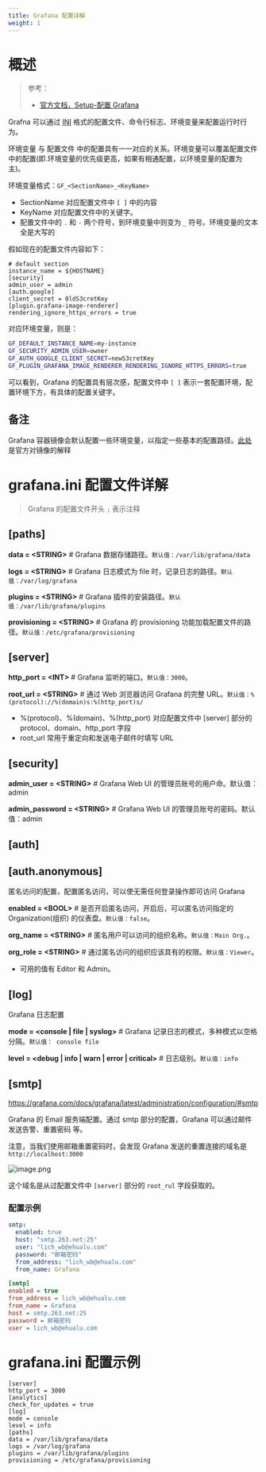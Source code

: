 ```yaml
---
title: Grafana 配置详解
weight: 1
---
```



# 概述

> 参考：
> 
> - [官方文档，Setup-配置 Grafana](https://grafana.com/docs/grafana/latest/setup-grafana/configure-grafana/)

Grafna 可以通过 [INI](/docs/2.编程/无法分类的语言/INI.md) 格式的配置文件、命令行标志、环境变量来配置运行时行为。

环境变量 与 配置文件 中的配置具有一一对应的关系。环境变量可以覆盖配置文件中的配置(即.环境变量的优先级更高，如果有相通配置，以环境变量的配置为主)。

环境变量格式：`GF_<SectionName>_<KeyName>`

- SectionName 对应配置文件中 `[ ]` 中的内容
- KeyName 对应配置文件中的关键字。
- 配置文件中的 `.` 和 `-` 两个符号，到环境变量中则变为 `_` 符号。环境变量的文本全是大写的

假如现在的配置文件内容如下：

```git
# default section
instance_name = ${HOSTNAME}
[security]
admin_user = admin
[auth.google]
client_secret = 0ldS3cretKey
[plugin.grafana-image-renderer]
rendering_ignore_https_errors = true
```

对应环境变量，则是：

```bash
GF_DEFAULT_INSTANCE_NAME=my-instance
GF_SECURITY_ADMIN_USER=owner
GF_AUTH_GOOGLE_CLIENT_SECRET=newS3cretKey
GF_PLUGIN_GRAFANA_IMAGE_RENDERER_RENDERING_IGNORE_HTTPS_ERRORS=true
```

可以看到，Grafana 的配置具有层次感，配置文件中 `[ ]` 表示一套配置环境，配置环境下方，有具体的配置关键字。

## 备注

Grafana 容器镜像会默认配置一些环境变量，以指定一些基本的配置路径。[此处](https://grafana.com/docs/grafana/latest/administration/configure-docker/)是官方对镜像的解释

# grafana.ini 配置文件详解

> Grafana 的配置文件开头 `;` 表示注释

## [paths]

**data = \<STRING>** # Grafana 数据存储路径。`默认值：/var/lib/grafana/data`

**logs = \<STRING>** # Grafana 日志模式为 file 时，记录日志的路径。`默认值：/var/log/grafana`

**plugins = \<STRING>** # Grafana 插件的安装路径。`默认值：/var/lib/grafana/plugins`

**provisioning = \<STRING>** # Grafana 的 provisioning 功能加载配置文件的路径。`默认值：/etc/grafana/provisioning`

## [server]

**http_port = \<INT>** # Grafana 监听的端口。`默认值：3000`。

**root_url = \<STRING>** # 通过 Web 浏览器访问 Grafana 的完整 URL。`默认值：%(protocol)://%(domain)s:%(http_port)s/`

- %(protocol)、%(domain)、%(http_port) 对应配置文件中 \[server] 部分的 protocol、domain、http_port 字段
- root_url 常用于重定向和发送电子邮件时填写 URL

## [security]

**admin_user = \<STRING>** # Grafana Web UI 的管理员账号的用户命。默认值：admin

**admin_password = \<STRING>** # Grafana Web UI 的管理员账号的密码。默认值：admin

## [auth]

## [auth.anonymous]

匿名访问的配置，配置匿名访问，可以使无需任何登录操作即可访问 Grafana

**enabled = \<BOOL>** # 是否开启匿名访问，开启后，可以匿名访问指定的 Organization(组织) 的仪表盘。`默认值：false`。

**org_name = \<STRING>** # 匿名用户可以访问的组织名称。`默认值：Main Org.`。

**org_role = \<STRING>** # 通过匿名访问的组织应该具有的权限。`默认值：Viewer`。

- 可用的值有 Editor 和 Admin。

## [log]

Grafana 日志配置

**mode = \<console | file | syslog>** # Grafana 记录日志的模式，多种模式以空格分隔。`默认值： console file`

**level = \<debug | info | warn | error | critical>** # 日志级别。`默认值：info`

## [smtp]

https://grafana.com/docs/grafana/latest/administration/configuration/#smtp

Grafana 的 Email 服务端配置。通过 smtp 部分的配置，Grafana 可以通过邮件 发送告警、重置密码 等。

注意，当我们使用邮箱重置密码时，会发现 Grafana 发送的重置连接的域名是 `http://localhost:3000`

![image.png](https://notes-learning.oss-cn-beijing.aliyuncs.com/shgqef/1639992484686-2a5d4b08-6d1e-412c-a557-a82ade2ea984.png)

这个域名是从过配置文件中 `[server]` 部分的 `root_rul` 字段获取的。

### 配置示例

```yaml
smtp:
  enabled: true
  host: "smtp.263.net:25"
  user: "lich_wb@ehualu.com"
  password: "邮箱密码"
  from_address: "lich_wb@ehualu.com"
  from_name: Grafana
```

```ini
[smtp]
enabled = true
from_address = lich_wb@ehualu.com
from_name = Grafana
host = smtp.263.net:25
password = 邮箱密码
user = lich_wb@ehualu.com
```

# grafana.ini 配置示例

```git
[server]
http_port = 3000
[analytics]
check_for_updates = true
[log]
mode = console
level = info
[paths]
data = /var/lib/grafana/data
logs = /var/log/grafana
plugins = /var/lib/grafana/plugins
provisioning = /etc/grafana/provisioning
```
